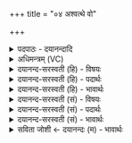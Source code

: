 +++
title = "०४ अश्वत्थे वो"

+++
<details><summary>पदपाठः - दयानन्दादि</summary>

अ॒श्व॒त्थे। वः॒। नि॒षद॑नम्। नि॒सद॑न॒मिति॑ नि॒ऽसद॑नम्। प॒र्णे। वः॒। व॒स॒तिः। कृ॒ता। गो॒भाज॒ इति॑ गो॒ऽभाजः॑। इ॒त्। किल॑। अ॒स॒थ॒। यत्। स॒नव॑थ। पूरु॑षम्। पुरु॑ष॒मिति॒ पुरु॑षम्। ४।
</details>

<details><summary>अधिमन्त्रम् (VC)</summary>

- वायुसवितारौ देवते
- आदित्या देवा वा ऋषयः
- अनुष्टुप्
- गान्धारः
</details>

<details><summary>दयानन्द-सरस्वती (हि) - विषयः</summary>

फिर मनुष्यों को क्या करना चाहिये, इस विषय को अगले मन्त्र में कहा है ॥
</details>

<details><summary>दयानन्द-सरस्वती (हि) - पदार्थः</summary>

पदार्थान्वयभाषाः -  हे जीवो ! जिस जगदीश्वर ने (अश्वत्थे) कल ठहरेगा वा नहीं ऐसे अनित्य संसार में (वः) तुम लोगों की (निषदनम्) स्थिति की (पर्णे) पत्ते के तुल्य चञ्चल जीवन में (वः) तुम्हारा (वसतिः) निवास (कृता) किया। (यत्) जिस (पूरुषम्) सर्वत्र परिपूर्ण परमात्मा को (किल) ही (सनवथ) सेवन करो, उसके साथ (गोभाजः) पृथिवी, वाणी, इन्द्रिय वा किरणों का सेवन करनेवाले (इत्) ही तुम लोग प्रयत्न के साथ धर्म में स्थिर (असथ) होओ ॥४ ॥
</details>

<details><summary>दयानन्द-सरस्वती (हि) - भावार्थः</summary>

भावार्थभाषाः -  मनुष्यों को चाहिये कि अनित्य संसार में अनित्य शरीरों और पदार्थों को प्राप्त हो के क्षणभङ्गुर जीवन में धर्माचरण के साथ नित्य परमात्मा की उपासना कर आत्मा और परमात्मा के संयोग से उत्पन्न हुए नित्य सुख को प्राप्त हों ॥४ ॥
</details>

<details><summary>दयानन्द-सरस्वती (सं) - विषयः</summary>

पुनर्मनुष्यैः किं कर्त्तव्यमित्याह ॥
</details>

<details><summary>दयानन्द-सरस्वती (सं) - पदार्थः</summary>

पदार्थान्वयभाषाः -  हे जीवा ! येन जगदीश्वरेणाश्वत्थे वो निषदनं कृतं पर्णे वो वसतिः कृता। यत्पूरुषं किल सनवथ तेन सह गोभाज इद्यूयं प्रयत्नेन धर्मेऽसथ ॥४ ॥
</details>

<details><summary>दयानन्द-सरस्वती (सं) - भावार्थः</summary>

भावार्थभाषाः -  मनुष्यैरनित्ये संसारेऽनित्यानि शरीराणि पदार्थांश्च प्राप्य क्षणभङ्गुरे जीवने धर्माचरणेन नित्यं परमात्मानमुपास्याऽऽत्मपरमात्मसंयोगजं नित्यं सुखं प्रापणीयम् ॥४ ॥
</details>

<details><summary>सविता जोशी ← दयानन्दः (म) - भावार्थः</summary>

भावार्थभाषाः -  माणसांनी अनित्य संसारात शरीर व पदार्थ प्राप्त झाल्यानंतर धर्माचरणाने या क्षणभंगूर जीवनात नित्य परमेश्वराची उपासना करावी व आत्मा आणि परमात्मा यांच्या संयोगाने उत्पन्न झालेले नित्य सुख भोगावे.
</details>